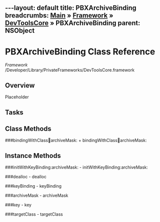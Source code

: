 ---layout: default
title: PBXArchiveBinding
breadcrumbs: <a href="/index.html">Main</a> &raquo; <a href="/Frameworks.html">Framework</a> &raquo; <a href="/Frameworks/DevToolsCore.html">DevToolsCore</a> &raquo; PBXArchiveBinding
parent: NSObject 
---
# PBXArchiveBinding Class Reference

*Framework* /Developer/Library/PrivateFrameworks/DevToolsCore.framework

## Overview

Placeholder

## Tasks

## Class Methods

<a name="+bindingWithClass:key:archiveMask:"></a>
###bindingWithClass:key:archiveMask:
    + bindingWithClass:key:archiveMask:

## Instance Methods

<a name="-initWithKeyBinding:archiveMask:"></a>
###initWithKeyBinding:archiveMask:
    - initWithKeyBinding:archiveMask:

<a name="-dealloc"></a>
###dealloc
    - dealloc

<a name="-keyBinding"></a>
###keyBinding
    - keyBinding

<a name="-archiveMask"></a>
###archiveMask
    - archiveMask

<a name="-key"></a>
###key
    - key

<a name="-targetClass"></a>
###targetClass
    - targetClass

